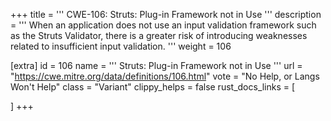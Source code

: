 +++
title = '''
CWE-106: Struts: Plug-in Framework not in Use
'''
description	= '''
When an application does not use an input validation framework such as the Struts Validator, there is a greater risk of introducing weaknesses related to insufficient input validation.
'''
weight = 106

[extra]
id = 106
name = '''
Struts: Plug-in Framework not in Use
'''
url = "https://cwe.mitre.org/data/definitions/106.html"
vote = "No Help, or Langs Won't Help"
class = "Variant"
clippy_helps = false
rust_docs_links = [
	
]
+++
